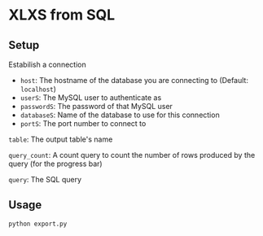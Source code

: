 # XLXS from SQL

## Setup
Estabilish a connection
<ul>
  <li><code>host</code>: The hostname of the database you are connecting to (Default: <code>localhost</code>)</li>
  <li><code>userS</code>: The MySQL user to authenticate as</li>
  <li><code>passwordS</code>: The password of that MySQL user</li>
  <li><code>databaseS</code>: Name of the database to use for this connection</li>
  <li><code>portS</code>: The port number to connect to</li>
</ul>

<code>table</code>: The output table's name

<code>query_count</code>: A count query to count the number of rows produced by the query (for the progress bar)

<code>query</code>: The SQL query

## Usage

```cli
python export.py
```







